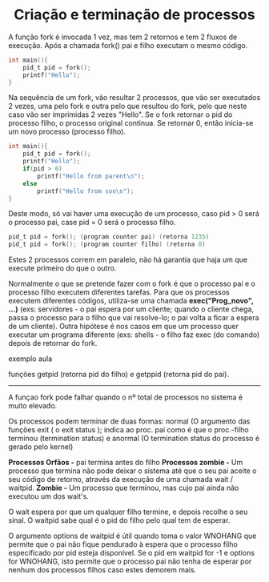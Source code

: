 <h1 style="text-align: center;">Criação e terminação de processos</h1>

A função fork é invocada 1 vez, mas tem 2 retornos e tem 2 fluxos de execução.
Após a chamada fork() pai e filho executam o mesmo código.

```C
int main(){
    pid_t pid = fork();
    printf("Hello");
}
```

Na sequência de um fork, vão resultar 2 processos, que vão ser executados 2 vezes, uma pelo fork e outra pelo que resultou do fork, pelo que neste caso vão ser imprimidas 2 vezes "Hello". Se o fork retornar o pid do processo filho, o processo original continua. Se retornar 0, então inicia-se um novo processo (processo filho).

```C
int main(){
    pid_t pid = fork();
    printf("Hello");
    if(pid > 0)
        printf("Hello from parent\n");
    else
        printf("Hello from son\n");
}
```

Deste modo, só vai haver uma execução de um processo, caso pid > 0 será o processo pai, case pid = 0 será o processo filho.

```C
pid_t pid = fork(); (program counter pai) (retorna 1235)
pid_t pid = fork(); (program counter filho) (retorna 0)
```

Estes 2 processos correm em paralelo, não há garantia que haja um que execute primeiro do que o outro.

Normalmente o que se pretende fazer com o fork é que o processo pai e o processo filho executem diferentes tarefas.
Para que os processos executem diferentes códigos, utiliza-se uma chamada **exec("Prog_novo", ...)** (exs: servidores - o pai espera por um cliente; quando o cliente chega, passa o processo para o filho que vai resolve-lo; o pai volta a ficar a espera de um cliente). Outra hipótese é nos casos em que um processo quer executar um programa diferente (exs: shells - o filho faz exec (do comando) depois de retornar do fork.

exemplo aula

funções getpid (retorna pid do filho) e getppid (retorna pid do pai).

---------

A funçao fork pode falhar quando o nº total de processos no sistema é muito elevado.

Os processos podem terminar de duas formas: normal (O argumento das funções exit ( o exit status ); indica ao proc. pai como é que o proc.-filho
terminou (termination status) e anormal (O termination status do processo é gerado pelo kernel)

**Processos Orfãos -** pai termina antes do filho
**Processos zombie -** Um processo que termina não pode deixar o sistema até que o seu pai aceite o seu código de retorno, através da execução de uma chamada wait / waitpid.
**Zombie -** Um processo que terminou, mas cujo pai ainda não executou um dos wait's.

O wait espera por que um qualquer filho termine, e depois recolhe o seu sinal.
O waitpid sabe qual é o pid do filho pelo qual tem de esperar.

O argumento options de waitpid é útil quando toma o valor WNOHANG que permite que o pai não fique pendurado à espera que o processo filho especificado por pid esteja disponível. Se o pid em waitpid for -1 e options for WNOHANG, isto permite que o processo pai não tenha de esperar por nenhum dos processos filhos caso estes demorem mais.